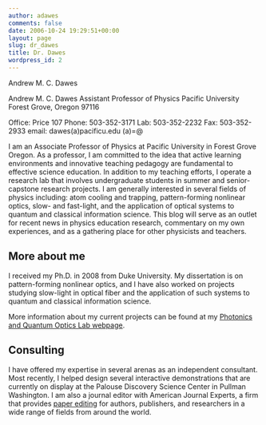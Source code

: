 ```yaml
---
author: adawes
comments: false
date: 2006-10-24 19:29:51+00:00
layout: page
slug: dr_dawes
title: Dr. Dawes
wordpress_id: 2
---
```




<span class="caption"> Andrew M. C. Dawes</span>

Andrew M. C. Dawes
Assistant Professor of Physics
Pacific University
Forest Grove, Oregon
97116

Office: Price 107
Phone: 503-352-3171
Lab: 503-352-2232
Fax: 503-352-2933
email: dawes(a)pacificu.edu (a)=@


I am an Associate Professor of Physics at Pacific University in Forest Grove Oregon. As a professor, I am committed to the idea that active learning environments and innovative teaching pedagogy are fundamental to effective science education. In addition to my teaching efforts, I operate a research lab that involves undergraduate students in summer and senior-capstone research projects. I am generally interested in several fields of physics including: atom cooling and trapping, pattern-forming nonlinear optics, slow- and fast-light, and the application of optical systems to quantum and classical information science. This blog will serve as an outlet for recent news in physics education research, commentary on my own experiences, and as a gathering place for other physicists and teachers.





## More about me




I received my Ph.D. in 2008 from Duke University. My dissertation is on pattern-forming nonlinear optics, and I have also worked on projects studying slow-light in optical fiber and the application of such systems to quantum and classical information science.




More information about my current projects can be found at my [Photonics and Quantum Optics Lab webpage](http://newton.ns.pacificu.edu/~dawes).





## Consulting


I have offered my expertise in several arenas as an independent consultant. Most recently, I helped design several interactive demonstrations that are currently on display at the Palouse Discovery Science Center in Pullman Washington. I am also a journal editor with American Journal Experts, a firm that provides [paper editing](http://www.journalexperts.com) for authors, publishers, and researchers in a wide range of fields from around the world.
